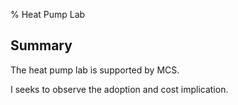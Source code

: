 % Heat Pump Lab

Summary
---------

The heat pump lab is supported by MCS.

I seeks to observe the adoption and cost implication.
